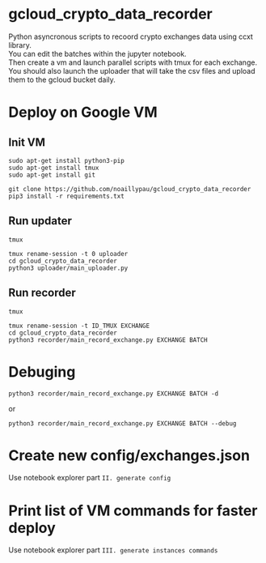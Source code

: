 # gcloud_crypto_data_recorder

Python asyncronous scripts to recoord crypto exchanges data using ccxt library. \
You can edit the batches within the jupyter notebook. \
Then create a vm and launch parallel scripts with tmux for each exchange. \
You should also launch the uploader that will take the csv files and upload them to the gcloud bucket daily.

# Deploy on Google VM

## Init VM

```ssh
sudo apt-get install python3-pip
sudo apt-get install tmux
sudo apt-get install git

git clone https://github.com/noaillypau/gcloud_crypto_data_recorder
pip3 install -r requirements.txt
```

## Run updater

```ssh
tmux

tmux rename-session -t 0 uploader
cd gcloud_crypto_data_recorder
python3 uploader/main_uploader.py
```

## Run recorder

```ssh
tmux

tmux rename-session -t ID_TMUX EXCHANGE
cd gcloud_crypto_data_recorder
python3 recorder/main_record_exchange.py EXCHANGE BATCH
```

# Debuging
```ssh
python3 recorder/main_record_exchange.py EXCHANGE BATCH -d
```
or

```ssh
python3 recorder/main_record_exchange.py EXCHANGE BATCH --debug
```

# Create new config/exchanges.json

Use notebook explorer part `II. generate config`

# Print list of VM commands for faster deploy

Use notebook explorer part `III. generate instances commands`

